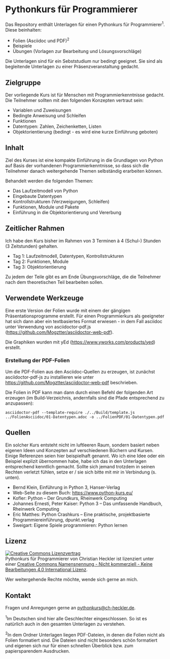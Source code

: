# Pythonkurs für Programmierer

Das Repository enthält Unterlagen für einen Pythonkurs für Programmierer<sup>1</sup>. Diese beinhalten:

* Folien (Asciidoc und PDF)<sup>2</sup>
* Beispiele
* Übungen (Vorlagen zur Bearbeitung und Lösungsvorschläge)

Die Unterlagen sind für ein Sebststudium nur bedingt geeignet. 
Sie sind als begleitende Unterlagen zu einer Präsenzveranstaltung gedacht.


## Zielgruppe

Der vorliegende Kurs ist für Menschen mit Programmierkenntnisse gedacht. Die Teilnehmer sollten mit den folgenden Konzepten vertraut sein:
* Variablen und Zuweisungen
* Bedingte Anweisung und Schleifen
* Funktionen
* Datentypen: Zahlen, Zeichenketten, Listen
* Objektorientierung (bedingt - es wird eine kurze Einführung geboten)


## Inhalt

Ziel des Kurses ist eine kompakte Einführung in die Grundlagen von Python auf Basis der vorhandenen Programmierkenntnisse, so dass sich die Teilnehmer danach weitergehende Themen selbständig erarbeiten können.

Behandelt werden die folgenden Themen:
* Das Laufzeitmodell von Python
* Eingebaute Datentypen
* Kontrollstrukturen (Verzweigungen, Schleifen)
* Funktionen, Module und Pakete
* Einführung in die Objektorientierung und Vererbung


## Zeitlicher Rahmen

Ich habe den Kurs bisher im Rahmen von 3 Terminen à 4 (Schul-) Stunden (3 Zeitstunden) gehalten. 
* Tag 1: Laufzeitmodell, Datentypen, Kontrollstrukturen
* Tag 2: Funktionen, Module
* Tag 3: Objektorientierung

Zu jedem der Teile gibt es am Ende Übungsvorschläge, die die Teilnehmer nach dem theoretischen Teil bearbeiten sollen.


## Verwendete Werkzeuge

Eine erste Version der Folien wurde mit einem der gängigen Präsentationsprogramme erstellt. Für einen Programmierkurs als geeigneter hat sich dann aber ein textbasiertes Format erwiesen - in dem Fall asciidoc unter Verwendung von asciidoctor-pdf.js (https://github.com/Mogztter/asciidoctor-web-pdf). 

Die Graphiken wurden mit yEd (https://www.yworks.com/products/yed) erstellt.


### Erstellung der PDF-Folien

Um die PDF-Folien aus den Asciidoc-Quellen zu erzeugen, ist zunächst asciidoctor-pdf-js zu installieren wie unter https://github.com/Mogztter/asciidoctor-web-pdf beschrieben.

Die Folien in PDF kann man dann durch einen Befehl der folgenden Art erzeugen (im Build-Verzeichnis, andernfalls sind die Pfade entsprechend zu anzupassen):

`asciidoctor-pdf --template-require ./../Build/template.js ../FolienAsciidoc/01-Datentypen.adoc -o ../FolienPDF/01-Datentypen.pdf`


## Quellen

Ein solcher Kurs entsteht nicht im luftleeren Raum, sondern basiert neben eigenen Ideen und Konzepten auf verschiedenen Büchern und Kursen. Einige Referenzen seien hier beispielhaft genannt. Wo ich eine Idee oder ein Beispiel explizit übernommen habe, habe ich das in den Unterlagen entsprechend kenntlich gemacht. Sollte sich jemand trotzdem in seinen Rechten verletzt fühlen, setze er / sie sich bitte mit mir in Verbindung (s. unten).

* Bernd Klein, Einführung in Python 3, Hanser-Verlag
* Web-Seite zu diesem Buch: https://www.python-kurs.eu/
* Kofler: Python – Der Grundkurs, Rheinwerk Computing
* Johannes Ernesti, Peter Kaiser: Python 3 – Das umfassende Handbuch, Rheinwerk Computing
* Eric Matthes: Python Crashkurs – Eine praktische, projektbasierte Programmiereinführung, dpunkt.verlag
* Sweigart: Eigene Spiele programmieren: Python lernen


## Lizenz

<a rel="license" href="http://creativecommons.org/licenses/by-nc-nd/4.0/"><img alt="Creative Commons Lizenzvertrag" style="border-width:0" src="https://i.creativecommons.org/l/by-nc-nd/4.0/88x31.png" /></a><br /><span xmlns:dct="http://purl.org/dc/terms/" property="dct:title">Pythonkurs für Programmierer</span> von <span xmlns:cc="http://creativecommons.org/ns#" property="cc:attributionName">Christian Heckler</span> ist lizenziert unter einer <a rel="license" href="http://creativecommons.org/licenses/by-nc-nd/4.0/">Creative Commons Namensnennung - Nicht kommerziell - Keine Bearbeitungen 4.0 International Lizenz</a>.

Wer weitergehende Rechte möchte, wende sich gerne an mich.

## Kontakt
Fragen und Anregungen gerne an pythonkurs@ch-heckler.de.

<sup>1</sup>Im Deutschen sind hier alle Geschlechter eingeschlossen. So ist es natürlich auch in den gesamten Unterlagen zu verstehen.

<sup>2</sup>In dem Ordner Unterlagen liegen PDF-Dateien, in denen die Folien nicht als Folien formatiert sind. Die Dateien sind nicht besonders schön formatiert und eigenen sich nur für einen schnellen Überblick bzw. zum papiersparendem Ausdrucken.